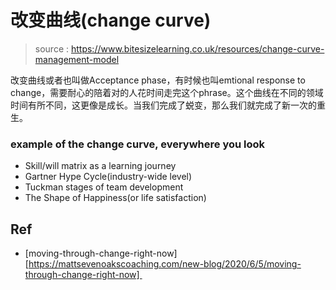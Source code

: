 # 改变曲线(change curve)



> source : https://www.bitesizelearning.co.uk/resources/change-curve-management-model

改变曲线或者也叫做Acceptance phase，有时候也叫emtional response to  change，需要耐心的陪着对的人花时间走完这个phrase。这个曲线在不同的领域时间有所不同，这更像是成长。当我们完成了蜕变，那么我们就完成了新一次的重生。



### example of the change curve, everywhere you look 

* Skill/will matrix  as  a learning journey
* Gartner  Hype Cycle(industry-wide level)
* Tuckman stages of team development
* The Shape of Happiness(or life satisfaction) 



## Ref

* [moving-through-change-right-now][https://mattsevenoakscoaching.com/new-blog/2020/6/5/moving-through-change-right-now] 
